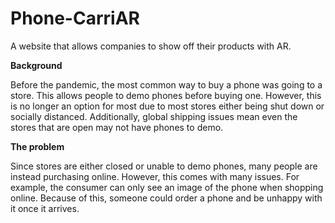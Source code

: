 # Phone-CarriAR

A website that allows companies to show off their products with AR.

**Background**

Before the pandemic, the most common way to buy a phone was going to a store. This allows people to demo phones before buying one. However, this is no longer an option for most due to most stores either being shut down or socially distanced. Additionally, global shipping issues mean even the stores that are open may not have phones to demo.

**The problem**

Since stores are either closed or unable to demo phones, many people are instead purchasing online. However, this comes with many issues. For example, the consumer can only see an image of the phone when shopping online. Because of this, someone could order a phone and be unhappy with it once it arrives.
